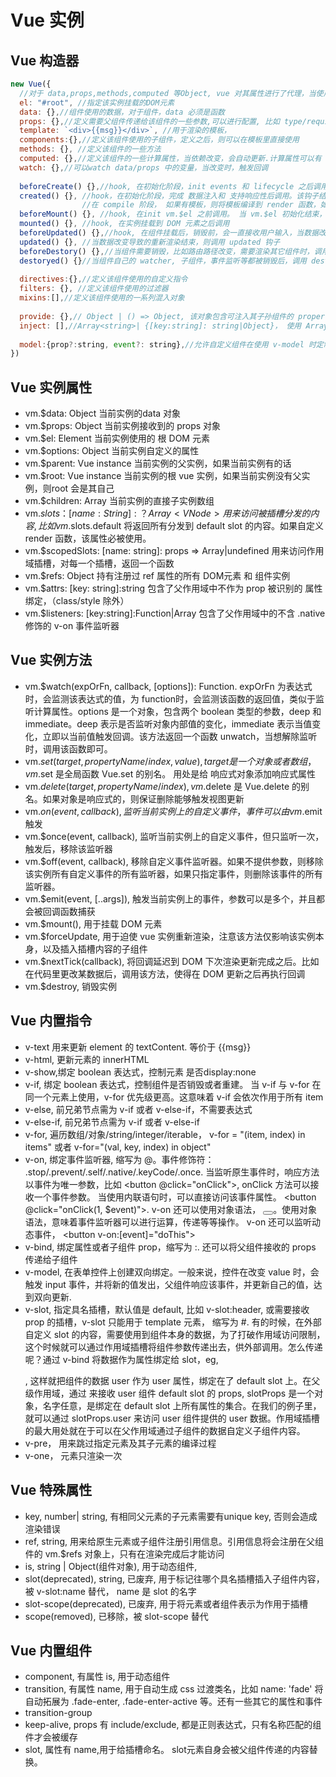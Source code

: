 # Vue 实例

## Vue 构造器
```js
new Vue({
  //对于 data,props,methods,computed 等Object, vue 对其属性进行了代理，当使用 vm.key 时，等价于 vm.$data.key
  el: "#root", //指定该实例挂载的DOM元素
  data: {},//组件使用的数据，对于组件，data 必须是函数
  props: {},//定义需要父组件传递给该组件的一些参数,可以进行配置, 比如 type/required/default/validator
  template: `<div>{{msg}}</div>`, //用于渲染的模板，
  components:{},//定义该组件使用的子组件，定义之后，则可以在模板里直接使用
  methods: {}, //定义该组件的一些方法
  computed: {},//定义该组件的一些计算属性，当依赖改变，会自动更新.计算属性可以有 getter 和 setter.
  watch: {},//可以watch data/props 中的变量，当改变时，触发回调
  
  beforeCreate() {},//hook, 在初始化阶段，init events 和 lifecycle 之后调用
  created() {}, //hook，在初始化阶段，完成 数据注入和 支持响应性后调用。该钩子结束后，check 是否指定 el 属性，如果有，则开始进入compile 阶段，如果没有，则等执行 vm.$mount 时，进行compile
                //在 compile 阶段， 如果有模板，则将模板编译到 render 函数，如果没有，则将 el 的 outerHTML 作为模板进行编译
  beforeMount() {}, //hook, 在init vm.$el 之前调用。 当 vm.$el 初始化结束，并且将 el 的内容替换为 vm.$el 后，调用mounted
  mounted() {}, //hook, 在实例挂载到 DOM 元素之后调用
  beforeUpdated() {},//hook, 在组件挂载后，销毁前，会一直接收用户输入，当数据改变时，就调用 beforeUpdate
  updated() {}, //当数据改变导致的重新渲染结束，则调用 updated 钩子
  beforeDestory() {},//当组件需要销毁，比如路由路径改变，需要渲染其它组件时，调用 beforeDestory
  destoryed() {}//当组件自己的 watcher, 子组件，事件监听等都被销毁后，调用 destroyed
  
  directives:{},//定义该组件使用的自定义指令
  filters: {}, //定义该组件使用的过滤器
  mixins:[],//定义该组件使用的一系列混入对象
  
  provide: {},// Object | () => Object, 该对象包含可注入其子孙组件的 property
  inject: [],//Array<string>| {[key:string]: string|Object}， 使用 Array<string> 时就是简单注入，使用 {key:Object} 时，可以对注入的属性进行配置
  
  model:{prop?:string, event?: string},//允许自定义组件在使用 v-model 时定制 prop 和 event. prop 指定想要绑定的属性名，event 是指定的属性值改变时，emit 的 事件名。 默认情况下，一个组件上的 v-model 会把 value 作为 prop, 且把 input 作为 event.
})
```
## Vue 实例属性
* vm.$data: Object 当前实例的data 对象
* vm.$props: Object 当前实例接收到的 props 对象
* vm.$el: Element 当前实例使用的 根 DOM 元素
* vm.$options: Object 当前实例自定义的属性
* vm.$parent: Vue instance 当前实例的父实例，如果当前实例有的话
* vm.$root: Vue instance 当前实例的根 vue 实例，如果当前实例没有父实例，则root 会是其自己
* vm.$children: Array<Vue instance> 当前实例的直接子实例数组
* vm.$slots： [name: String]: ？Array<VNode> 用来访问被插槽分发的内容, 比如 vm.$slots.default 将返回所有分发到 default slot 的内容。如果自定义 render 函数，该属性必被使用。
* vm.$scopedSlots: [name: string]: props => Array<VNode>|undefined 用来访问作用域插槽，对每一个插槽，返回一个函数
* vm.$refs: Object 持有注册过 ref 属性的所有 DOM元素 和 组件实例
* vm.$attrs: [key: string]:string 包含了父作用域中不作为 prop 被识别的 属性绑定，（class/style 除外）
* vm.$listeners: [key:string]:Function|Array<Function> 包含了父作用域中的不含 .native 修饰的 v-on 事件监听器

## Vue 实例方法
* vm.$watch(expOrFn, callback, [options]): Function. expOrFn 为表达式时，会监测该表达式的值，为 function时，会监测该函数的返回值，类似于监听计算属性。options 是一个对象，包含两个 boolean 类型的参数，deep 和 immediate。deep 表示是否监听对象内部值的变化，immediate 表示当值变化，立即以当前值触发回调。该方法返回一个函数 unwatch，当想解除监听时，调用该函数即可。
* vm.$set(target, propertyName/index, value), target 是一个对象或者数组，vm.$set 是全局函数 Vue.set 的别名。 用处是给 响应式对象添加响应式属性
* vm.$delete(target, propertyName/index), vm.$delete 是 Vue.delete 的别名。如果对象是响应式的，则保证删除能够触发视图更新
* vm.$on(event, callback), 监听当前实例上的自定义事件，事件可以由 vm.$emit 触发
* vm.$once(event, callback), 监听当前实例上的自定义事件，但只监听一次，触发后，移除该监听器
* vm.$off(event, callback), 移除自定义事件监听器。如果不提供参数，则移除该实例所有自定义事件的所有监听器，如果只指定事件，则删除该事件的所有监听器。
* vm.$emit(event, [..args]), 触发当前实例上的事件，参数可以是多个，并且都会被回调函数捕获
* vm.$mount(), 用于挂载 DOM 元素
* vm.$forceUpdate, 用于迫使 vue 实例重新渲染，注意该方法仅影响该实例本身，以及插入插槽内容的子组件
* vm.$nextTick(callback), 将回调延迟到 DOM 下次渲染更新完成之后。比如在代码里更改某数据后，调用该方法，使得在 DOM 更新之后再执行回调
* vm.$destroy, 销毁实例

## Vue 内置指令
 * v-text 用来更新 element 的 textContent. <span v-text="msg"></span> 等价于 <span>{{msg}}</span>
 * v-html, 更新元素的 innerHTML
 * v-show,绑定 boolean 表达式，控制元素 是否display:none
 * v-if, 绑定 boolean 表达式，控制组件是否销毁或者重建。 当 v-if 与 v-for 在同一个元素上使用，v-for 优先级更高。这意味着 v-if 会依次作用于所有 item
 * v-else, 前兄弟节点需为 v-if 或者 v-else-if，不需要表达式
 * v-else-if, 前兄弟节点需为 v-if 或者 v-else-if
 * v-for, 遍历数组/对象/string/integer/iterable， v-for = "(item, index) in items" 或者 v-for="(val, key, index) in object"
 * v-on, 绑定事件监听器, 缩写为 @。事件修饰符： .stop/.prevent/.self/.native/.keyCode/.once. 当监听原生事件时，响应方法以事件为唯一参数，比如 <button @click="onClick"></button>, onClick 方法可以接收一个事件参数。 当使用内联语句时，可以直接访问该事件属性。 <button @click="onClick(1, $event)"></button>. v-on 还可以使用对象语法， <button v-on="{click: doThis, mouseup: doThat}"></button>。使用对象语法，意味着事件监听器可以进行运算，传递等等操作。 v-on 还可以监听动态事件， <button v-on:[event]="doThis"></button>
 * v-bind, 绑定属性或者子组件 prop，缩写为 :. 还可以将父组件接收的 props 传递给子组件 <child-component v-bind="$props"></child-component>
 * v-model, 在表单控件上创建双向绑定。一般来说，控件在改变 value 时，会触发 input 事件，并将新的值发出，父组件响应该事件，并更新自己的值，达到双向更新.
 * v-slot, 指定具名插槽，默认值是 default, 比如 v-slot:header, 或需要接收 prop 的插槽，v-slot 只能用于 template 元素， 缩写为 #. 有的时候，在外部自定义 slot 的内容，需要使用到组件本身的数据，为了打破作用域访问限制，这个时候就可以通过作用域插槽将组件参数传递出去，供外部调用。怎么传递呢？通过 v-bind 将数据作为属性绑定给 slot，eg, <p><slot v-bind:user="user"></slot></p>, 这样就把组件的数据 user 作为 user 属性，绑定在了 default slot 上。在父级作用域，通过 <user><template v-slot:default="slotProps"></template></user> 来接收 user 组件 default slot 的 props, slotProps 是一个对象，名字任意，是绑定在 default slot 上所有属性的集合。在我们的例子里，就可以通过 slotProps.user 来访问 user 组件提供的 user 数据。作用域插槽的最大用处就在于可以在父作用域通过子组件的数据自定义子组件内容。
 * v-pre， 用来跳过指定元素及其子元素的编译过程 
 * v-one， 元素只渲染一次

## Vue 特殊属性
* key, number| string, 有相同父元素的子元素需要有unique key, 否则会造成渲染错误
* ref, string, 用来给原生元素或子组件注册引用信息。引用信息将会注册在父组件的 vm.$refs 对象上，只有在渲染完成后才能访问
* is, string | Object(组件对象), 用于动态组件, <component :is="currentView"></component>
* slot(deprecated), string, 已废弃, 用于标记往哪个具名插槽插入子组件内容，被 v-slot:name 替代， name 是 slot 的名字
* slot-scope(deprecated), 已废弃, 用于将元素或者组件表示为作用于插槽
* scope(removed), 已移除，被 slot-scope 替代

## Vue 内置组件
* component, 有属性 is, 用于动态组件
* transition, 有属性 name, 用于自动生成 css 过渡类名，比如 name: 'fade' 将自动拓展为 .fade-enter, .fade-enter-active 等。还有一些其它的属性和事件
* transition-group
* keep-alive, props 有 include/exclude, 都是正则表达式，只有名称匹配的组件才会被缓存
* slot, 属性有 name,用于给插槽命名。 slot元素自身会被父组件传递的内容替换。
